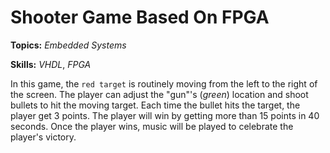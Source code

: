 # Shooter Game Based On FPGA

**Topics:** _Embedded Systems_

**Skills:** _VHDL_, _FPGA_

In this game, the `red target` is routinely moving from the left to the right of the screen. The player can adjust the "gun"'s (_green_) location and shoot bullets to hit the moving target. Each time the bullet hits the target, the player get 3 points. The player will win by getting more than 15 points in 40 seconds. Once the player wins, music will be played to celebrate the player's victory.
